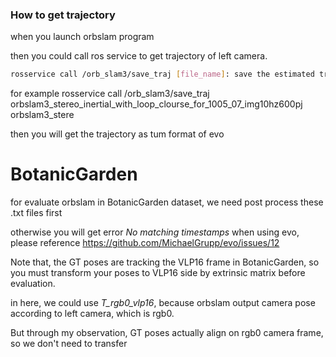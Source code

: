 ### How to get trajectory

when you launch orbslam program

then you could call ros service to get trajectory of left camera.

```bash
rosservice call /orb_slam3/save_traj [file_name]: save the estimated trajectory of camera and keyframes as [file_name]_cam_traj.txt and [file_name]_kf_traj.txt in ROS_HOME folder, which is /root/.ros/.
```
for example rosservice call /orb_slam3/save_traj orbslam3_stereo_inertial_with_loop_clourse_for_1005_07_img10hz600pj orbslam3_stere

then you will get the trajectory as tum format of evo


# BotanicGarden
for evaluate orbslam in BotanicGarden dataset, we need post process these .txt files first

otherwise you will get error *No matching timestamps* when using evo, please reference https://github.com/MichaelGrupp/evo/issues/12

Note that, the GT poses are tracking the VLP16 frame in BotanicGarden, so you must transform your poses to VLP16 side by extrinsic matrix before evaluation.

in here, we could use *T_rgb0_vlp16*, because orbslam output camera pose according to left camera, which is rgb0.

But through my observation, GT poses actually align on rgb0 camera frame, so we don't need to transfer





